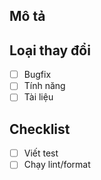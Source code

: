 <!-- Mẫu PR giúp dev mô tả thay đổi -->

## Mô tả

## Loại thay đổi

- [ ] Bugfix
- [ ] Tính năng
- [ ] Tài liệu

## Checklist

- [ ] Viết test
- [ ] Chạy lint/format
